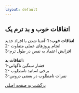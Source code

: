 ```yaml
---
layout: default
---
```


## اتفاقات خوب و بد ترم یک

**اتفاقات خوب:**
1-آشنا شدن با افراد جدید    
2- انجام پروژهای عملی متفاوت    
3-افزایش اعتماد به نفس در طول ترم   

**اتفاقات بد:**  
1-فشار سنگین ناگهانی     
2- برخی اساتید نامطلوب   
3-نمرات نامطلوب در بعضی دروس  


[برگشت به صفحه اصلی](./)
